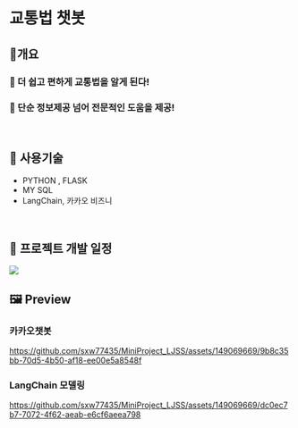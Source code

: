 <h1>교통법 챗봇 </h1>
<h2>🥇개요</h2>
<h3>🎯 더 쉽고 편하게 교통법을 알게 된다!</h3>
<h3>🎯 단순 정보제공 넘어 전문적인 도움을 제공!</h3>
<br>

<h2>🚀 사용기술</h2>
<ul>
  <li> PYTHON , FLASK</li>
  <li> MY SQL</li>
  <li>LangChain, 카카오 비즈니</li>
</ul>
<br>

<h2>📆 프로젝트 개발 일정 </h2>
<img src="https://github.com/sxw77435/MiniProject_LJSS/assets/149069669/609fada7-60ea-4bce-8ed6-29f0002b4f65">


<h2>🖼 Preview </h2>

### 카카오챗봇
https://github.com/sxw77435/MiniProject_LJSS/assets/149069669/9b8c35bb-70d5-4b50-af18-ee00e5a8548f


### LangChain 모델링
https://github.com/sxw77435/MiniProject_LJSS/assets/149069669/dc0ec7b7-7072-4f62-aeab-e6cf6aeea798

